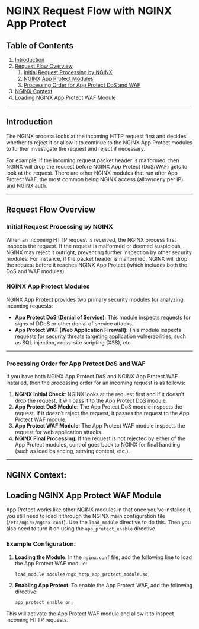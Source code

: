 # NGINX Request Flow with NGINX App Protect

## Table of Contents

1. [Introduction](#introduction)
2. [Request Flow Overview](#request-flow-overview)
   1. [Initial Request Processing by NGINX](#initial-request-processing-by-nginx)
   2. [NGINX App Protect Modules](#nginx-app-protect-modules)
   3. [Processing Order for App Protect DoS and WAF](#processing-order-for-app-protect-dos-and-waf)
3. [NGINX Context](#NGINX-Context)
4. [Loading NGINX App Protect WAF Module](#loading-nginx-app-protect-waf-module)

---

## Introduction

The NGINX process looks at the incoming HTTP request first and decides whether to reject it or allow it to continue to the NGINX App Protect modules to further investigate the request and reject if necessary.

For example, if the incoming request packet header is malformed, then NGINX will drop the request before NGINX App Protect (DoS/WAF) gets to look at the request. There are other NGINX modules that run after App Protect WAF, the most common being NGINX access (allow/deny per IP) and NGINX auth.

---

## Request Flow Overview

### Initial Request Processing by NGINX

When an incoming HTTP request is received, the NGINX process first inspects the request. If the request is malformed or deemed suspicious, NGINX may reject it outright, preventing further inspection by other security modules. For instance, if the packet header is malformed, NGINX will drop the request before it reaches NGINX App Protect (which includes both the DoS and WAF modules).

### NGINX App Protect Modules

NGINX App Protect provides two primary security modules for analyzing incoming requests:

- **App Protect DoS (Denial of Service)**: This module inspects requests for signs of DDoS or other denial of service attacks.
- **App Protect WAF (Web Application Firewall)**: This module inspects requests for security threats targeting application vulnerabilities, such as SQL injection, cross-site scripting (XSS), etc.

---

### Processing Order for App Protect DoS and WAF

If you have both NGINX App Protect DoS and NGINX App Protect WAF installed, then the processing order for an incoming request is as follows:

1. **NGINX Initial Check**: NGINX looks at the request first and if it doesn’t drop the request, it will pass it to the App Protect DoS module.
2. **App Protect DoS Module**: The App Protect DoS module inspects the request. If it doesn’t reject the request, it passes the request to the App Protect WAF module.
3. **App Protect WAF Module**: The App Protect WAF module inspects the request for web application attacks.
4. **NGINX Final Processing**: If the request is not rejected by either of the App Protect modules, control goes back to NGINX for final handling (such as load balancing, serving content, etc.).

---

## NGINX Context: 

## Loading NGINX App Protect WAF Module

App Protect works like other NGINX modules in that once you’ve installed it, you still need to load it through the NGINX main configuration file (`/etc/nginx/nginx.conf`). Use the `load_module` directive to do this. Then you also need to turn it on using the `app_protect_enable` directive.

### Example Configuration:

1. **Loading the Module**: In the `nginx.conf` file, add the following line to load the App Protect WAF module:

   ```nginx
   load_module modules/ngx_http_app_protect_module.so;
   ```

2. **Enabling App Protect**: To enable the App Protect WAF, add the following directive:

   ```nginx
   app_protect_enable on;
   ```

This will activate the App Protect WAF module and allow it to inspect incoming HTTP requests.

